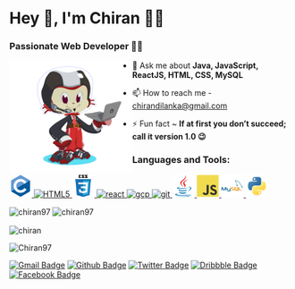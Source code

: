 <h1>Hey 👋, I'm Chiran 👨‍🎓</h1>
<h3>Passionate Web Developer 👨‍💻</h3> 
<p><img align="left" src="chira.png" alt="chiranOctocat" border="0" width="220" height="200" /></p>

- 💬 Ask me about **Java, JavaScript, ReactJS, HTML, CSS, MySQL**

- 📫 How to reach me - <a href = "mailto:chirandilanka@gmail.com">chirandilanka@gmail.com</a>

- ⚡ Fun fact ~ **If at first you don’t succeed; call it version 1.0 😉**


<h3 align="left">Languages and Tools:</h3>
<p align="left"> <a href="https://www.cprogramming.com/" target="_blank"> <img src="https://raw.githubusercontent.com/devicons/devicon/master/icons/c/c-original.svg" alt="c" width="40" height="40"/> </a> <a href="https://html.com/" target="_blank"> <img src="https://www.freepnglogos.com/uploads/html5-logo-png/html5-logo-html-logo-0.png" alt="HTML5" width="40" height="40"/> </a> <a href="https://www.w3schools.com/css/" target="_blank"> <img src="https://raw.githubusercontent.com/devicons/devicon/master/icons/css3/css3-original-wordmark.svg" alt="css3" width="40" height="40"/> </a> </a> <a href="https://reactjs.org/" target="_blank"> <img src="https://brandslogos.com/wp-content/uploads/images/react-logo.png" alt="react" width="40" height="40"/> </a>  <a href="https://cloud.google.com" target="_blank"> <img src="https://www.vectorlogo.zone/logos/google_cloud/google_cloud-icon.svg" alt="gcp" width="40" height="40"/> </a> <a href="https://git-scm.com/" target="_blank"> <img src="https://www.vectorlogo.zone/logos/git-scm/git-scm-icon.svg" alt="git" width="40" height="40"/> </a> <a href="https://www.java.com" target="_blank"> <img src="https://raw.githubusercontent.com/devicons/devicon/master/icons/java/java-original.svg" alt="java" width="40" height="40"/> </a> <a href="https://developer.mozilla.org/en-US/docs/Web/JavaScript" target="_blank"> <img src="https://raw.githubusercontent.com/devicons/devicon/master/icons/javascript/javascript-original.svg" alt="javascript" width="40" height="40"/> </a>  <a href="https://www.mysql.com/" target="_blank"> <img src="https://raw.githubusercontent.com/devicons/devicon/master/icons/mysql/mysql-original-wordmark.svg" alt="mysql" width="40" height="40"/> </a> <a href="https://www.python.org" target="_blank"> <img src="https://raw.githubusercontent.com/devicons/devicon/master/icons/python/python-original.svg" alt="python" width="40" height="40"/> </a> </p>



<p><img align="center" src="https://github-readme-stats.vercel.app/api/top-langs?username=chiran97&show_icons=true&locale=en&layout=compact" alt="chiran97"/> 
<img align="center" width="416" src="https://github-readme-stats.vercel.app/api?username=Chiran97&show_icons=true&include_all_commits=true" alt="chiran97" />
</p>

<p> <img align="center" width="740" height="220" src="https://holopin.io/api/user/board?user=chiran" alt="chiran"/></p> 


<p align=left> <img src=https://komarev.com/ghpvc/?username=Chiran97 alt=Chiran97 /> </p>


[![Gmail Badge](https://img.shields.io/badge/-chirandilanka@gmail.com-c14438?style=flat&logo=Gmail&logoColor=white&link=mailto:chirandilanka@gmail.com)](mailto:chirandilanka@gmail.com) [![Github Badge](https://img.shields.io/badge/-Chiran97-grey?style=flat&logo=github&logoColor=white&link=https://github.com/Chiran97/)](https://www.github.com/Chiran97/) [![Twitter Badge](https://img.shields.io/badge/-@ChiranDilanka-00acee?style=flat&logo=twitter&logoColor=white&link=https://twitter.com/@ChiranDilanka/)](https://twitter.com/ChiranDilanka) [![Dribbble Badge](https://img.shields.io/badge/-Chiran97-ea4c89?style=flat&logo=dribbble&logoColor=white&link=https://dribbble.com/Chiran97/)](https://dribbble.com/Chiran97)  [![Facebook Badge](https://img.shields.io/badge/-chiran.dilanka-3b5998?style=flat&logo=facebook&logoColor=white&link=https://facebook.com/chiran.dilanka/)](https://facebook.com/chiran.dilanka) 


